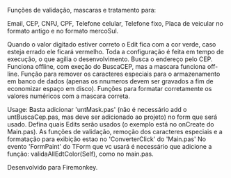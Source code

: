 Funções de validação, mascaras e tratamento para:

Email, CEP, CNPJ, CPF, Telefone celular, Telefone fixo, Placa de veicular no formato antigo e no formato mercoSul.

Quando o valor digitado estiver correto o Edit fica com a cor verde, caso esteja errado ele ficará vermelho.
Toda a configuração é feita em tempo de execução, o que agilia o desenvolvimento.
Busca o endereço pelo CEP.
Funciona offline, com exeção do BuscaCEP, mas a mascara funciona off-line.
Função para remover os caracteres especiais para o armazenamento em banco de dados (apenas os nnumeros devem ser gravados a fim de economizar espaço em disco).
Funções para formatar corretamente os valores numéricos com a mascara correta.

Usage:
Basta  adicionar 'untMask.pas' (não é necessário add o untBuscaCep.pas, mas deve ser adicionado ao projeto) no form que será usado.
Defina quais Edits serão usados (o exemplo está no onCreate do Main.pas).
As funções de validação, remoção dos caracteres especiais e a formatação para exibição estao no 'ConverterClick' do 'Main.pas'
No evento 'FormPaint' do TForm que vc usará é necessário que adicione a função: validaAllEdtColor(Self), como no main.pas.

Desenvolvido para Firemonkey.

